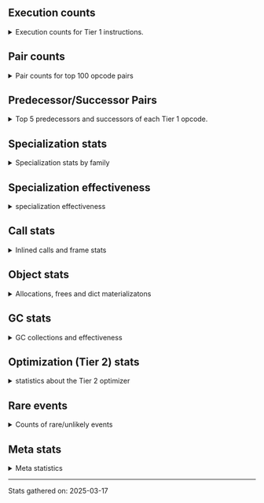 ## Execution counts

<details>
<summary> Execution counts for Tier 1 instructions. </summary>


The "miss ratio" column shows the percentage of times the instruction
executed that it deoptimized. When this happens, the base unspecialized
instruction is not counted.

<table>
<thead>
<tr>
<th align="left">Name</th>
<th align="right">Base Count</th>
<th align="right">Head Count</th>
<th align="right">Change</th>
</tr>
</thead>
<tbody>
<tr>
<td align="left">CALL_NON_PY_GENERAL</td>
<td align="right">2,622,060</td>
<td align="right">12,360</td>
<td align="right">-99.5%</td>
</tr>
<tr>
<td align="left">STORE_FAST_LOAD_FAST</td>
<td align="right">969,720</td>
<td align="right">24,060</td>
<td align="right">-97.5%</td>
</tr>
<tr>
<td align="left">FOR_ITER_RANGE</td>
<td align="right">2,369,820</td>
<td align="right">84,840</td>
<td align="right">-96.4%</td>
</tr>
<tr>
<td align="left">LIST_APPEND</td>
<td align="right">1,973,460</td>
<td align="right">81,840</td>
<td align="right">-95.9%</td>
</tr>
<tr>
<td align="left">CALL_BUILTIN_CLASS</td>
<td align="right">3,554,220</td>
<td align="right">272,580</td>
<td align="right">-92.3%</td>
</tr>
<tr>
<td align="left">BINARY_OP_EXTEND</td>
<td align="right">4,309,560</td>
<td align="right">355,980</td>
<td align="right">-91.7%</td>
</tr>
<tr>
<td align="left">LOAD_ATTR_MODULE</td>
<td align="right">4,338,960</td>
<td align="right">385,380</td>
<td align="right">-91.1%</td>
</tr>
<tr>
<td align="left">PUSH_NULL</td>
<td align="right">4,388,400</td>
<td align="right">434,820</td>
<td align="right">-90.1%</td>
</tr>
<tr>
<td align="left">FOR_ITER_LIST</td>
<td align="right">30,286,200</td>
<td align="right">3,131,660</td>
<td align="right">-89.7%</td>
</tr>
<tr>
<td align="left">CALL_PY_GENERAL</td>
<td align="right">6,332,820</td>
<td align="right">695,740</td>
<td align="right">-89.0%</td>
</tr>
<tr>
<td align="left">UNARY_NOT</td>
<td align="right">1,887,540</td>
<td align="right">211,000</td>
<td align="right">-88.8%</td>
</tr>
<tr>
<td align="left">CONTAINS_OP_SET</td>
<td align="right">1,887,540</td>
<td align="right">211,000</td>
<td align="right">-88.8%</td>
</tr>
<tr>
<td align="left">COMPARE_OP_FLOAT</td>
<td align="right">796,020</td>
<td align="right">124,080</td>
<td align="right">-84.4%</td>
</tr>
<tr>
<td align="left">TO_BOOL_NONE</td>
<td align="right">787,860</td>
<td align="right">126,920</td>
<td align="right">-83.9%</td>
</tr>
<tr>
<td align="left">TO_BOOL_ALWAYS_TRUE</td>
<td align="right">841,860</td>
<td align="right">162,420</td>
<td align="right">-80.7%</td>
</tr>
<tr>
<td align="left">BINARY_OP_ADD_FLOAT</td>
<td align="right">837,900</td>
<td align="right">165,960</td>
<td align="right">-80.2%</td>
</tr>
<tr>
<td align="left">CALL_BUILTIN_FAST</td>
<td align="right">837,900</td>
<td align="right">165,960</td>
<td align="right">-80.2%</td>
</tr>
<tr>
<td align="left">TO_BOOL_INT</td>
<td align="right">11,243,340</td>
<td align="right">2,477,780</td>
<td align="right">-78.0%</td>
</tr>
<tr>
<td align="left">BINARY_OP_MULTIPLY_INT</td>
<td align="right">908,880</td>
<td align="right">236,940</td>
<td align="right">-73.9%</td>
</tr>
<tr>
<td align="left">STORE_FAST_STORE_FAST</td>
<td align="right">1,975,260</td>
<td align="right">543,180</td>
<td align="right">-72.5%</td>
</tr>
<tr>
<td align="left">CALL_BUILTIN_O</td>
<td align="right">928,200</td>
<td align="right">256,260</td>
<td align="right">-72.4%</td>
</tr>
<tr>
<td align="left">LOAD_ATTR_METHOD_WITH_VALUES</td>
<td align="right">55,189,640</td>
<td align="right">15,916,300</td>
<td align="right">-71.2%</td>
</tr>
<tr>
<td align="left">RESUME_CHECK</td>
<td align="right">55,311,900</td>
<td align="right">15,976,520</td>
<td align="right">-71.1%</td>
</tr>
<tr>
<td align="left">LOAD_GLOBAL_BUILTIN</td>
<td align="right">6,980,580</td>
<td align="right">2,172,940</td>
<td align="right">-68.9%</td>
</tr>
<tr>
<td align="left">CALL_KW_PY</td>
<td align="right">2,722,020</td>
<td align="right">920,080</td>
<td align="right">-66.2%</td>
</tr>
<tr>
<td align="left">CALL_PY_EXACT_ARGS</td>
<td align="right">46,169,640</td>
<td align="right">15,631,440</td>
<td align="right">-66.1%</td>
</tr>
<tr>
<td align="left">STORE_FAST</td>
<td align="right">129,984,420</td>
<td align="right">44,596,200</td>
<td align="right">-65.7%</td>
</tr>
<tr>
<td align="left">LOAD_CONST_MORTAL</td>
<td align="right">2,761,020</td>
<td align="right">959,080</td>
<td align="right">-65.3%</td>
</tr>
<tr>
<td align="left">POP_JUMP_IF_TRUE</td>
<td align="right">33,430,800</td>
<td align="right">12,965,160</td>
<td align="right">-61.2%</td>
</tr>
<tr>
<td align="left">COMPARE_OP_INT</td>
<td align="right">78,886,800</td>
<td align="right">30,989,540</td>
<td align="right">-60.7%</td>
</tr>
<tr>
<td align="left">LOAD_ATTR_INSTANCE_VALUE</td>
<td align="right">252,989,460</td>
<td align="right">105,122,140</td>
<td align="right">-58.4%</td>
</tr>
<tr>
<td align="left">STORE_GLOBAL</td>
<td align="right">6,147,600</td>
<td align="right">2,592,240</td>
<td align="right">-57.8%</td>
</tr>
<tr>
<td align="left">LOAD_FAST</td>
<td align="right">426,381,000</td>
<td align="right">188,083,340</td>
<td align="right">-55.9%</td>
</tr>
<tr>
<td align="left">GET_ITER</td>
<td align="right">6,752,580</td>
<td align="right">3,028,760</td>
<td align="right">-55.1%</td>
</tr>
<tr>
<td align="left">LOAD_GLOBAL_MODULE</td>
<td align="right">50,174,820</td>
<td align="right">22,748,260</td>
<td align="right">-54.7%</td>
</tr>
<tr>
<td align="left">POP_JUMP_IF_FALSE</td>
<td align="right">90,892,620</td>
<td align="right">43,941,160</td>
<td align="right">-51.7%</td>
</tr>
<tr>
<td align="left">COPY</td>
<td align="right">37,315,560</td>
<td align="right">18,811,080</td>
<td align="right">-49.6%</td>
</tr>
<tr>
<td align="left">BINARY_OP_SUBSCR_LIST_INT</td>
<td align="right">20,697,060</td>
<td align="right">10,698,240</td>
<td align="right">-48.3%</td>
</tr>
<tr>
<td align="left">BINARY_OP_ADD_INT</td>
<td align="right">18,002,880</td>
<td align="right">9,846,520</td>
<td align="right">-45.3%</td>
</tr>
<tr>
<td align="left">CALL_LEN</td>
<td align="right">3,425,640</td>
<td align="right">1,899,640</td>
<td align="right">-44.5%</td>
</tr>
<tr>
<td align="left">BINARY_OP</td>
<td align="right">9,499,160</td>
<td align="right">5,446,280</td>
<td align="right">-42.7%</td>
</tr>
<tr>
<td align="left">POP_ITER</td>
<td align="right">5,014,740</td>
<td align="right">3,108,280</td>
<td align="right">-38.0%</td>
</tr>
<tr>
<td align="left">TO_BOOL_BOOL</td>
<td align="right">33,575,520</td>
<td align="right">22,073,240</td>
<td align="right">-34.3%</td>
</tr>
<tr>
<td align="left">LOAD_CONST_IMMORTAL</td>
<td align="right">26,131,680</td>
<td align="right">17,677,540</td>
<td align="right">-32.4%</td>
</tr>
<tr>
<td align="left">POP_TOP</td>
<td align="right">25,496,580</td>
<td align="right">17,696,960</td>
<td align="right">-30.6%</td>
</tr>
<tr>
<td align="left">SWAP</td>
<td align="right">22,123,620</td>
<td align="right">16,464,720</td>
<td align="right">-25.6%</td>
</tr>
<tr>
<td align="left">LOAD_FAST_LOAD_FAST</td>
<td align="right">37,176,420</td>
<td align="right">28,115,280</td>
<td align="right">-24.4%</td>
</tr>
<tr>
<td align="left">BINARY_OP_SUBTRACT_INT</td>
<td align="right">15,065,940</td>
<td align="right">11,403,780</td>
<td align="right">-24.3%</td>
</tr>
<tr>
<td align="left">LOAD_SMALL_INT</td>
<td align="right">37,838,760</td>
<td align="right">28,740,540</td>
<td align="right">-24.0%</td>
</tr>
<tr>
<td align="left">STORE_ATTR_INSTANCE_VALUE</td>
<td align="right">46,589,340</td>
<td align="right">37,185,400</td>
<td align="right">-20.2%</td>
</tr>
<tr>
<td align="left">RETURN_VALUE</td>
<td align="right">55,358,040</td>
<td align="right">47,610,480</td>
<td align="right">-14.0%</td>
</tr>
<tr>
<td align="left">JUMP_BACKWARD_NO_JIT</td>
<td align="right">27,357,960</td>
<td align="right"></td>
<td align="right"></td>
</tr>
<tr>
<td align="left">STORE_SUBSCR_LIST_INT</td>
<td align="right">8,497,080</td>
<td align="right">8,497,080</td>
<td align="right">0.0%</td>
</tr>
<tr>
<td align="left">LOAD_ATTR_METHOD_NO_DICT</td>
<td align="right">4,504,440</td>
<td align="right">4,504,440</td>
<td align="right">0.0%</td>
</tr>
<tr>
<td align="left">JUMP_FORWARD</td>
<td align="right">3,572,100</td>
<td align="right">3,572,100</td>
<td align="right">0.0%</td>
</tr>
<tr>
<td align="left">CALL_LIST_APPEND</td>
<td align="right">1,858,800</td>
<td align="right">1,858,800</td>
<td align="right">0.0%</td>
</tr>
<tr>
<td align="left">CALL_METHOD_DESCRIPTOR_O</td>
<td align="right">1,296,240</td>
<td align="right">1,296,240</td>
<td align="right">0.0%</td>
</tr>
<tr>
<td align="left">CALL_METHOD_DESCRIPTOR_FAST</td>
<td align="right">1,296,120</td>
<td align="right">1,296,120</td>
<td align="right">0.0%</td>
</tr>
<tr>
<td align="left">COMPARE_OP</td>
<td align="right">105,420</td>
<td align="right">105,420</td>
<td align="right">0.0%</td>
</tr>
<tr>
<td align="left">BUILD_LIST</td>
<td align="right">67,800</td>
<td align="right">67,800</td>
<td align="right">0.0%</td>
</tr>
<tr>
<td align="left">CALL_METHOD_DESCRIPTOR_NOARGS</td>
<td align="right">53,340</td>
<td align="right">53,340</td>
<td align="right">0.0%</td>
</tr>
<tr>
<td align="left">FOR_ITER_TUPLE</td>
<td align="right">48,600</td>
<td align="right">48,600</td>
<td align="right">0.0%</td>
</tr>
<tr>
<td align="left">EXIT_INIT_CHECK</td>
<td align="right">46,140</td>
<td align="right">46,140</td>
<td align="right">0.0%</td>
</tr>
<tr>
<td align="left">CALL_ALLOC_AND_ENTER_INIT</td>
<td align="right">46,140</td>
<td align="right">46,140</td>
<td align="right">0.0%</td>
</tr>
<tr>
<td align="left">LOAD_ATTR</td>
<td align="right">41,600</td>
<td align="right">41,600</td>
<td align="right">0.0%</td>
</tr>
<tr>
<td align="left">IS_OP</td>
<td align="right">41,220</td>
<td align="right">41,220</td>
<td align="right">0.0%</td>
</tr>
<tr>
<td align="left">POP_JUMP_IF_NOT_NONE</td>
<td align="right">41,220</td>
<td align="right">41,220</td>
<td align="right">0.0%</td>
</tr>
<tr>
<td align="left">CALL_BOUND_METHOD_GENERAL</td>
<td align="right">41,220</td>
<td align="right">41,220</td>
<td align="right">0.0%</td>
</tr>
<tr>
<td align="left">UNPACK_SEQUENCE_TWO_TUPLE</td>
<td align="right">38,940</td>
<td align="right">38,940</td>
<td align="right">0.0%</td>
</tr>
<tr>
<td align="left">LOAD_FAST_AND_CLEAR</td>
<td align="right">33,960</td>
<td align="right">33,960</td>
<td align="right">0.0%</td>
</tr>
<tr>
<td align="left">NOP</td>
<td align="right">19,200</td>
<td align="right">19,200</td>
<td align="right">0.0%</td>
</tr>
<tr>
<td align="left">TO_BOOL_LIST</td>
<td align="right">19,140</td>
<td align="right">19,140</td>
<td align="right">0.0%</td>
</tr>
<tr>
<td align="left">CALL</td>
<td align="right">440</td>
<td align="right">440</td>
<td align="right">0.0%</td>
</tr>
<tr>
<td align="left">BUILD_TUPLE</td>
<td align="right">240</td>
<td align="right">240</td>
<td align="right">0.0%</td>
</tr>
<tr>
<td align="left">LOAD_GLOBAL</td>
<td align="right">240</td>
<td align="right">240</td>
<td align="right">0.0%</td>
</tr>
<tr>
<td align="left">COPY_FREE_VARS</td>
<td align="right">120</td>
<td align="right">120</td>
<td align="right">0.0%</td>
</tr>
<tr>
<td align="left">LOAD_DEREF</td>
<td align="right">120</td>
<td align="right">120</td>
<td align="right">0.0%</td>
</tr>
<tr>
<td align="left">CALL_ISINSTANCE</td>
<td align="right">120</td>
<td align="right">120</td>
<td align="right">0.0%</td>
</tr>
<tr>
<td align="left">TO_BOOL</td>
<td align="right">100</td>
<td align="right">100</td>
<td align="right">0.0%</td>
</tr>
<tr>
<td align="left">CALL_FUNCTION_EX</td>
<td align="right">60</td>
<td align="right">60</td>
<td align="right">0.0%</td>
</tr>
<tr>
<td align="left">MAKE_FUNCTION</td>
<td align="right">60</td>
<td align="right">60</td>
<td align="right">0.0%</td>
</tr>
<tr>
<td align="left">FOR_ITER</td>
<td align="right">60</td>
<td align="right">60</td>
<td align="right">0.0%</td>
</tr>
<tr>
<td align="left">MAKE_CELL</td>
<td align="right">60</td>
<td align="right">60</td>
<td align="right">0.0%</td>
</tr>
<tr>
<td align="left">SET_FUNCTION_ATTRIBUTE</td>
<td align="right">60</td>
<td align="right">60</td>
<td align="right">0.0%</td>
</tr>
<tr>
<td align="left">STORE_DEREF</td>
<td align="right">60</td>
<td align="right">60</td>
<td align="right">0.0%</td>
</tr>
<tr>
<td align="left">BINARY_OP_SUBSCR_TUPLE_INT</td>
<td align="right">60</td>
<td align="right">60</td>
<td align="right">0.0%</td>
</tr>
<tr>
<td align="left">BINARY_OP_SUBTRACT_FLOAT</td>
<td align="right">60</td>
<td align="right">60</td>
<td align="right">0.0%</td>
</tr>
<tr>
<td align="left">CALL_TYPE_1</td>
<td align="right">60</td>
<td align="right">60</td>
<td align="right">0.0%</td>
</tr>
<tr>
<td align="left">LOAD_SUPER_ATTR_METHOD</td>
<td align="right">60</td>
<td align="right">60</td>
<td align="right">0.0%</td>
</tr>
<tr>
<td align="left">STORE_ATTR</td>
<td align="right">20</td>
<td align="right">20</td>
<td align="right">0.0%</td>
</tr>
<tr>
<td align="left">UNPACK_SEQUENCE</td>
<td align="right">20</td>
<td align="right">20</td>
<td align="right">0.0%</td>
</tr>
<tr>
<td align="left">ENTER_EXECUTOR</td>
<td align="right"></td>
<td align="right">19,257,520</td>
<td align="right"></td>
</tr>
<tr>
<td align="left">NOT_TAKEN</td>
<td align="right"></td>
<td align="right">1,177,600</td>
<td align="right"></td>
</tr>
<tr>
<td align="left">JUMP_BACKWARD_JIT</td>
<td align="right"></td>
<td align="right">285,580</td>
<td align="right"></td>
</tr>
</tbody>
</table>


</details>

## Pair counts

<details>
<summary> Pair counts for top 100 opcode pairs </summary>


Pairs of specialized operations that deoptimize and are then followed by
the corresponding unspecialized instruction are not counted as pairs.

Not included in comparative output.


</details>

## Predecessor/Successor Pairs

<details>
<summary> Top 5 predecessors and successors of each Tier 1 opcode. </summary>


This does not include the unspecialized instructions that occur after a
specialized instruction deoptimizes.

Not included in comparative output.


</details>

## Specialization stats

<details>
<summary> Specialization stats by family </summary>

### BINARY_OP

<details>
<summary> specialization stats for BINARY_OP family </summary>

<table>
<thead>
<tr>
<th align="left">Kind</th>
<th align="right">Base Count</th>
<th align="right">Base Ratio</th>
<th align="right">Head Count</th>
<th align="right">Head Ratio</th>
<th align="right">Change</th>
</tr>
</thead>
<tbody>
<tr>
<td align="left">
miss
<details>
<summary>ⓘ</summary>

Specialized instructions that deopt.
</details>
</td>
<td align="right">361,040</td>
<td align="right">0.4%</td>
<td align="right">138,820</td>
<td align="right">0.3%</td>
<td align="right">-61.5%</td>
</tr>
<tr>
<td align="left">
hit
<details>
<summary>ⓘ</summary>

Specialized instructions that complete.
</details>
</td>
<td align="right">80,115,320</td>
<td align="right">89.0%</td>
<td align="right">43,223,920</td>
<td align="right">88.6%</td>
<td align="right">-46.0%</td>
</tr>
<tr>
<td align="left">
deferred
<details>
<summary>ⓘ</summary>

Lists the number of "deferred" (i.e. not specialized) instructions executed.
</details>
</td>
<td align="right">9,472,600</td>
<td align="right">10.5%</td>
<td align="right">5,438,660</td>
<td align="right">11.1%</td>
<td align="right">-42.6%</td>
</tr>
</tbody>
</table>

<table>
<thead>
<tr>
<th align="left">Success</th>
<th align="right">Base Count</th>
<th align="right">Base Ratio</th>
<th align="right">Head Count</th>
<th align="right">Head Ratio</th>
<th align="right">Change</th>
</tr>
</thead>
<tbody>
<tr>
<td align="left">Failure</td>
<td align="right">26,520</td>
<td align="right">79.4%</td>
<td align="right">7,600</td>
<td align="right">74.1%</td>
<td align="right">-71.3%</td>
</tr>
<tr>
<td align="left">Success</td>
<td align="right">6,860</td>
<td align="right">20.6%</td>
<td align="right">2,660</td>
<td align="right">25.9%</td>
<td align="right">-61.2%</td>
</tr>
</tbody>
</table>

<table>
<thead>
<tr>
<th align="left">Failure kind</th>
<th align="right">Base Count</th>
<th align="right">Base Ratio</th>
<th align="right">Head Count</th>
<th align="right">Head Ratio</th>
<th align="right">Change</th>
</tr>
</thead>
<tbody>
<tr>
<td align="left">add different types</td>
<td align="right">23,220</td>
<td align="right">87.6%</td>
<td align="right">5,220</td>
<td align="right">68.7%</td>
<td align="right">-77.5%</td>
</tr>
<tr>
<td align="left">xor int</td>
<td align="right">2,240</td>
<td align="right">8.4%</td>
<td align="right">1,320</td>
<td align="right">17.4%</td>
<td align="right">-41.1%</td>
</tr>
<tr>
<td align="left">out of range</td>
<td align="right">980</td>
<td align="right">3.7%</td>
<td align="right">980</td>
<td align="right">12.9%</td>
<td align="right">0.0%</td>
</tr>
<tr>
<td align="left">floor divide</td>
<td align="right">40</td>
<td align="right">0.2%</td>
<td align="right">40</td>
<td align="right">0.5%</td>
<td align="right">0.0%</td>
</tr>
<tr>
<td align="left">remainder</td>
<td align="right">40</td>
<td align="right">0.2%</td>
<td align="right">40</td>
<td align="right">0.5%</td>
<td align="right">0.0%</td>
</tr>
</tbody>
</table>


</details>

### CALL

<details>
<summary> specialization stats for CALL family </summary>

<table>
<thead>
<tr>
<th align="left">Kind</th>
<th align="right">Base Count</th>
<th align="right">Base Ratio</th>
<th align="right">Head Count</th>
<th align="right">Head Ratio</th>
<th align="right">Change</th>
</tr>
</thead>
<tbody>
<tr>
<td align="left">
hit
<details>
<summary>ⓘ</summary>

Specialized instructions that complete.
</details>
</td>
<td align="right">59,466,360</td>
<td align="right">100.0%</td>
<td align="right">22,776,640</td>
<td align="right">100.0%</td>
<td align="right">-61.7%</td>
</tr>
<tr>
<td align="left">
deferred
<details>
<summary>ⓘ</summary>

Lists the number of "deferred" (i.e. not specialized) instructions executed.
</details>
</td>
<td align="right">60</td>
<td align="right">0.0%</td>
<td align="right">60</td>
<td align="right">0.0%</td>
<td align="right">0.0%</td>
</tr>
<tr>
<td align="left">
miss
<details>
<summary>ⓘ</summary>

Specialized instructions that deopt.
</details>
</td>
<td align="right">60</td>
<td align="right">0.0%</td>
<td align="right">60</td>
<td align="right">0.0%</td>
<td align="right">0.0%</td>
</tr>
</tbody>
</table>

<table>
<thead>
<tr>
<th align="left">Success</th>
<th align="right">Base Count</th>
<th align="right">Base Ratio</th>
<th align="right">Head Count</th>
<th align="right">Head Ratio</th>
<th align="right">Change</th>
</tr>
</thead>
<tbody>
<tr>
<td align="left">Success</td>
<td align="right">440</td>
<td align="right">100.0%</td>
<td align="right">440</td>
<td align="right">100.0%</td>
<td align="right">0.0%</td>
</tr>
<tr>
<td align="left">Failure</td>
<td align="right">0</td>
<td align="right">0.0%</td>
<td align="right">0</td>
<td align="right">0.0%</td>
<td align="right"></td>
</tr>
</tbody>
</table>


</details>

### COMPARE_OP

<details>
<summary> specialization stats for COMPARE_OP family </summary>

<table>
<thead>
<tr>
<th align="left">Kind</th>
<th align="right">Base Count</th>
<th align="right">Base Ratio</th>
<th align="right">Head Count</th>
<th align="right">Head Ratio</th>
<th align="right">Change</th>
</tr>
</thead>
<tbody>
<tr>
<td align="left">
hit
<details>
<summary>ⓘ</summary>

Specialized instructions that complete.
</details>
</td>
<td align="right">79,657,380</td>
<td align="right">99.8%</td>
<td align="right">31,088,180</td>
<td align="right">99.6%</td>
<td align="right">-61.0%</td>
</tr>
<tr>
<td align="left">
deferred
<details>
<summary>ⓘ</summary>

Lists the number of "deferred" (i.e. not specialized) instructions executed.
</details>
</td>
<td align="right">103,920</td>
<td align="right">0.1%</td>
<td align="right">103,920</td>
<td align="right">0.3%</td>
<td align="right">0.0%</td>
</tr>
<tr>
<td align="left">
miss
<details>
<summary>ⓘ</summary>

Specialized instructions that deopt.
</details>
</td>
<td align="right">25,440</td>
<td align="right">0.0%</td>
<td align="right">25,440</td>
<td align="right">0.1%</td>
<td align="right">0.0%</td>
</tr>
</tbody>
</table>

<table>
<thead>
<tr>
<th align="left">Success</th>
<th align="right">Base Count</th>
<th align="right">Base Ratio</th>
<th align="right">Head Count</th>
<th align="right">Head Ratio</th>
<th align="right">Change</th>
</tr>
</thead>
<tbody>
<tr>
<td align="left">Success</td>
<td align="right">520</td>
<td align="right">26.3%</td>
<td align="right">520</td>
<td align="right">26.3%</td>
<td align="right">0.0%</td>
</tr>
<tr>
<td align="left">Failure</td>
<td align="right">1,460</td>
<td align="right">73.7%</td>
<td align="right">1,460</td>
<td align="right">73.7%</td>
<td align="right">0.0%</td>
</tr>
</tbody>
</table>

<table>
<thead>
<tr>
<th align="left">Failure kind</th>
<th align="right">Base Count</th>
<th align="right">Base Ratio</th>
<th align="right">Head Count</th>
<th align="right">Head Ratio</th>
<th align="right">Change</th>
</tr>
</thead>
<tbody>
<tr>
<td align="left">big int</td>
<td align="right">960</td>
<td align="right">65.8%</td>
<td align="right">960</td>
<td align="right">65.8%</td>
<td align="right">0.0%</td>
</tr>
<tr>
<td align="left">float long</td>
<td align="right">420</td>
<td align="right">28.8%</td>
<td align="right">420</td>
<td align="right">28.8%</td>
<td align="right">0.0%</td>
</tr>
<tr>
<td align="left">bool</td>
<td align="right">40</td>
<td align="right">2.7%</td>
<td align="right">40</td>
<td align="right">2.7%</td>
<td align="right">0.0%</td>
</tr>
<tr>
<td align="left">long float</td>
<td align="right">40</td>
<td align="right">2.7%</td>
<td align="right">40</td>
<td align="right">2.7%</td>
<td align="right">0.0%</td>
</tr>
</tbody>
</table>


</details>

### CONTAINS_OP

<details>
<summary> specialization stats for CONTAINS_OP family </summary>

<table>
<thead>
<tr>
<th align="left">Kind</th>
<th align="right">Base Count</th>
<th align="right">Base Ratio</th>
<th align="right">Head Count</th>
<th align="right">Head Ratio</th>
<th align="right">Change</th>
</tr>
</thead>
<tbody>
<tr>
<td align="left">
hit
<details>
<summary>ⓘ</summary>

Specialized instructions that complete.
</details>
</td>
<td align="right">1,887,540</td>
<td align="right">100.0%</td>
<td align="right">211,000</td>
<td align="right">100.0%</td>
<td align="right">-88.8%</td>
</tr>
</tbody>
</table>


</details>

### FOR_ITER

<details>
<summary> specialization stats for FOR_ITER family </summary>

<table>
<thead>
<tr>
<th align="left">Kind</th>
<th align="right">Base Count</th>
<th align="right">Base Ratio</th>
<th align="right">Head Count</th>
<th align="right">Head Ratio</th>
<th align="right">Change</th>
</tr>
</thead>
<tbody>
<tr>
<td align="left">
hit
<details>
<summary>ⓘ</summary>

Specialized instructions that complete.
</details>
</td>
<td align="right">32,704,620</td>
<td align="right">100.0%</td>
<td align="right">3,265,100</td>
<td align="right">100.0%</td>
<td align="right">-90.0%</td>
</tr>
<tr>
<td align="left">
deferred
<details>
<summary>ⓘ</summary>

Lists the number of "deferred" (i.e. not specialized) instructions executed.
</details>
</td>
<td align="right">60</td>
<td align="right">0.0%</td>
<td align="right">60</td>
<td align="right">0.0%</td>
<td align="right">0.0%</td>
</tr>
</tbody>
</table>


</details>

### LOAD_ATTR

<details>
<summary> specialization stats for LOAD_ATTR family </summary>

<table>
<thead>
<tr>
<th align="left">Kind</th>
<th align="right">Base Count</th>
<th align="right">Base Ratio</th>
<th align="right">Head Count</th>
<th align="right">Head Ratio</th>
<th align="right">Change</th>
</tr>
</thead>
<tbody>
<tr>
<td align="left">
hit
<details>
<summary>ⓘ</summary>

Specialized instructions that complete.
</details>
</td>
<td align="right">317,021,440</td>
<td align="right">100.0%</td>
<td align="right">125,927,200</td>
<td align="right">100.0%</td>
<td align="right">-60.3%</td>
</tr>
<tr>
<td align="left">
deferred
<details>
<summary>ⓘ</summary>

Lists the number of "deferred" (i.e. not specialized) instructions executed.
</details>
</td>
<td align="right">41,220</td>
<td align="right">0.0%</td>
<td align="right">41,220</td>
<td align="right">0.0%</td>
<td align="right">0.0%</td>
</tr>
<tr>
<td align="left">
miss
<details>
<summary>ⓘ</summary>

Specialized instructions that deopt.
</details>
</td>
<td align="right">1,060</td>
<td align="right">0.0%</td>
<td align="right">1,060</td>
<td align="right">0.0%</td>
<td align="right">0.0%</td>
</tr>
</tbody>
</table>

<table>
<thead>
<tr>
<th align="left">Success</th>
<th align="right">Base Count</th>
<th align="right">Base Ratio</th>
<th align="right">Head Count</th>
<th align="right">Head Ratio</th>
<th align="right">Change</th>
</tr>
</thead>
<tbody>
<tr>
<td align="left">Success</td>
<td align="right">340</td>
<td align="right">85.0%</td>
<td align="right">340</td>
<td align="right">85.0%</td>
<td align="right">0.0%</td>
</tr>
<tr>
<td align="left">Failure</td>
<td align="right">60</td>
<td align="right">15.0%</td>
<td align="right">60</td>
<td align="right">15.0%</td>
<td align="right">0.0%</td>
</tr>
</tbody>
</table>

<table>
<thead>
<tr>
<th align="left">Failure kind</th>
<th align="right">Base Count</th>
<th align="right">Base Ratio</th>
<th align="right">Head Count</th>
<th align="right">Head Ratio</th>
<th align="right">Change</th>
</tr>
</thead>
<tbody>
<tr>
<td align="left">method</td>
<td align="right">40</td>
<td align="right">66.7%</td>
<td align="right">40</td>
<td align="right">66.7%</td>
<td align="right">0.0%</td>
</tr>
</tbody>
</table>


</details>

### LOAD_GLOBAL

<details>
<summary> specialization stats for LOAD_GLOBAL family </summary>

<table>
<thead>
<tr>
<th align="left">Kind</th>
<th align="right">Base Count</th>
<th align="right">Base Ratio</th>
<th align="right">Head Count</th>
<th align="right">Head Ratio</th>
<th align="right">Change</th>
</tr>
</thead>
<tbody>
<tr>
<td align="left">
hit
<details>
<summary>ⓘ</summary>

Specialized instructions that complete.
</details>
</td>
<td align="right">57,155,400</td>
<td align="right">100.0%</td>
<td align="right">24,921,200</td>
<td align="right">100.0%</td>
<td align="right">-56.4%</td>
</tr>
</tbody>
</table>

<table>
<thead>
<tr>
<th align="left">Success</th>
<th align="right">Base Count</th>
<th align="right">Base Ratio</th>
<th align="right">Head Count</th>
<th align="right">Head Ratio</th>
<th align="right">Change</th>
</tr>
</thead>
<tbody>
<tr>
<td align="left">Success</td>
<td align="right">240</td>
<td align="right">100.0%</td>
<td align="right">240</td>
<td align="right">100.0%</td>
<td align="right">0.0%</td>
</tr>
<tr>
<td align="left">Failure</td>
<td align="right">0</td>
<td align="right">0.0%</td>
<td align="right">0</td>
<td align="right">0.0%</td>
<td align="right"></td>
</tr>
</tbody>
</table>


</details>

### LOAD_SUPER_ATTR

<details>
<summary> specialization stats for LOAD_SUPER_ATTR family </summary>

<table>
<thead>
<tr>
<th align="left">Kind</th>
<th align="right">Base Count</th>
<th align="right">Base Ratio</th>
<th align="right">Head Count</th>
<th align="right">Head Ratio</th>
<th align="right">Change</th>
</tr>
</thead>
<tbody>
<tr>
<td align="left">
hit
<details>
<summary>ⓘ</summary>

Specialized instructions that complete.
</details>
</td>
<td align="right">60</td>
<td align="right">100.0%</td>
<td align="right">60</td>
<td align="right">100.0%</td>
<td align="right">0.0%</td>
</tr>
</tbody>
</table>


</details>

### STORE_ATTR

<details>
<summary> specialization stats for STORE_ATTR family </summary>

<table>
<thead>
<tr>
<th align="left">Kind</th>
<th align="right">Base Count</th>
<th align="right">Base Ratio</th>
<th align="right">Head Count</th>
<th align="right">Head Ratio</th>
<th align="right">Change</th>
</tr>
</thead>
<tbody>
<tr>
<td align="left">
hit
<details>
<summary>ⓘ</summary>

Specialized instructions that complete.
</details>
</td>
<td align="right">46,589,340</td>
<td align="right">100.0%</td>
<td align="right">37,185,400</td>
<td align="right">100.0%</td>
<td align="right">-20.2%</td>
</tr>
</tbody>
</table>

<table>
<thead>
<tr>
<th align="left">Success</th>
<th align="right">Base Count</th>
<th align="right">Base Ratio</th>
<th align="right">Head Count</th>
<th align="right">Head Ratio</th>
<th align="right">Change</th>
</tr>
</thead>
<tbody>
<tr>
<td align="left">Success</td>
<td align="right">20</td>
<td align="right">100.0%</td>
<td align="right">20</td>
<td align="right">100.0%</td>
<td align="right">0.0%</td>
</tr>
<tr>
<td align="left">Failure</td>
<td align="right">0</td>
<td align="right">0.0%</td>
<td align="right">0</td>
<td align="right">0.0%</td>
<td align="right"></td>
</tr>
</tbody>
</table>


</details>

### STORE_SUBSCR

<details>
<summary> specialization stats for STORE_SUBSCR family </summary>

<table>
<thead>
<tr>
<th align="left">Kind</th>
<th align="right">Base Count</th>
<th align="right">Base Ratio</th>
<th align="right">Head Count</th>
<th align="right">Head Ratio</th>
<th align="right">Change</th>
</tr>
</thead>
<tbody>
<tr>
<td align="left">
hit
<details>
<summary>ⓘ</summary>

Specialized instructions that complete.
</details>
</td>
<td align="right">8,497,080</td>
<td align="right">100.0%</td>
<td align="right">8,497,080</td>
<td align="right">100.0%</td>
<td align="right">0.0%</td>
</tr>
</tbody>
</table>


</details>

### TO_BOOL

<details>
<summary> specialization stats for TO_BOOL family </summary>

<table>
<thead>
<tr>
<th align="left">Kind</th>
<th align="right">Base Count</th>
<th align="right">Base Ratio</th>
<th align="right">Head Count</th>
<th align="right">Head Ratio</th>
<th align="right">Change</th>
</tr>
</thead>
<tbody>
<tr>
<td align="left">
hit
<details>
<summary>ⓘ</summary>

Specialized instructions that complete.
</details>
</td>
<td align="right">43,900,460</td>
<td align="right">95.3%</td>
<td align="right">23,358,940</td>
<td align="right">94.3%</td>
<td align="right">-46.8%</td>
</tr>
<tr>
<td align="left">
miss
<details>
<summary>ⓘ</summary>

Specialized instructions that deopt.
</details>
</td>
<td align="right">2,177,620</td>
<td align="right">4.7%</td>
<td align="right">1,402,900</td>
<td align="right">5.7%</td>
<td align="right">-35.6%</td>
</tr>
<tr>
<td align="left">
deferred
<details>
<summary>ⓘ</summary>

Lists the number of "deferred" (i.e. not specialized) instructions executed.
</details>
</td>
<td align="right">60</td>
<td align="right">0.0%</td>
<td align="right">60</td>
<td align="right">0.0%</td>
<td align="right">0.0%</td>
</tr>
</tbody>
</table>

<table>
<thead>
<tr>
<th align="left">Success</th>
<th align="right">Base Count</th>
<th align="right">Base Ratio</th>
<th align="right">Head Count</th>
<th align="right">Head Ratio</th>
<th align="right">Change</th>
</tr>
</thead>
<tbody>
<tr>
<td align="left">Success</td>
<td align="right">41,120</td>
<td align="right">100.0%</td>
<td align="right">26,500</td>
<td align="right">99.9%</td>
<td align="right">-35.6%</td>
</tr>
<tr>
<td align="left">Failure</td>
<td align="right">20</td>
<td align="right">0.0%</td>
<td align="right">20</td>
<td align="right">0.1%</td>
<td align="right">0.0%</td>
</tr>
</tbody>
</table>

<table>
<thead>
<tr>
<th align="left">Failure kind</th>
<th align="right">Base Count</th>
<th align="right">Base Ratio</th>
<th align="right">Head Count</th>
<th align="right">Head Ratio</th>
<th align="right">Change</th>
</tr>
</thead>
<tbody>
<tr>
<td align="left">sequence</td>
<td align="right">20</td>
<td align="right">100.0%</td>
<td align="right">20</td>
<td align="right">100.0%</td>
<td align="right">0.0%</td>
</tr>
</tbody>
</table>


</details>

### UNPACK_SEQUENCE

<details>
<summary> specialization stats for UNPACK_SEQUENCE family </summary>

<table>
<thead>
<tr>
<th align="left">Kind</th>
<th align="right">Base Count</th>
<th align="right">Base Ratio</th>
<th align="right">Head Count</th>
<th align="right">Head Ratio</th>
<th align="right">Change</th>
</tr>
</thead>
<tbody>
<tr>
<td align="left">
hit
<details>
<summary>ⓘ</summary>

Specialized instructions that complete.
</details>
</td>
<td align="right">38,940</td>
<td align="right">99.9%</td>
<td align="right">38,940</td>
<td align="right">99.9%</td>
<td align="right">0.0%</td>
</tr>
</tbody>
</table>

<table>
<thead>
<tr>
<th align="left">Success</th>
<th align="right">Base Count</th>
<th align="right">Base Ratio</th>
<th align="right">Head Count</th>
<th align="right">Head Ratio</th>
<th align="right">Change</th>
</tr>
</thead>
<tbody>
<tr>
<td align="left">Success</td>
<td align="right">20</td>
<td align="right">100.0%</td>
<td align="right">20</td>
<td align="right">100.0%</td>
<td align="right">0.0%</td>
</tr>
<tr>
<td align="left">Failure</td>
<td align="right">0</td>
<td align="right">0.0%</td>
<td align="right">0</td>
<td align="right">0.0%</td>
<td align="right"></td>
</tr>
</tbody>
</table>


</details>


</details>

## Specialization effectiveness

<details>
<summary> specialization effectiveness </summary>


All entries are execution counts. Should add up to the total number of
Tier 1 instructions executed.

<table>
<thead>
<tr>
<th align="left">Instructions</th>
<th align="right">Base Count</th>
<th align="right">Base Ratio</th>
<th align="right">Head Count</th>
<th align="right">Head Ratio</th>
<th align="right">Change</th>
</tr>
</thead>
<tbody>
<tr>
<td align="left">
Specialized hits
<details>
<summary>ⓘ</summary>

Specialized instructions, e.g. `LOAD_ATTR_MODULE` that complete.
</details>
</td>
<td align="right">830,050,240</td>
<td align="right">46.9%</td>
<td align="right">346,504,000</td>
<td align="right">41.5%</td>
<td align="right">-58.3%</td>
</tr>
<tr>
<td align="left">
Basic
<details>
<summary>ⓘ</summary>

Instructions that are not and cannot be specialized, e.g. `LOAD_FAST`.
</details>
</td>
<td align="right">928,929,540</td>
<td align="right">52.4%</td>
<td align="right">481,306,640</td>
<td align="right">57.6%</td>
<td align="right">-48.2%</td>
</tr>
<tr>
<td align="left">
Not specialized
<details>
<summary>ⓘ</summary>

Instructions that could be specialized but aren't, e.g. `LOAD_ATTR`, `BINARY_SLICE`.
</details>
</td>
<td align="right">9,647,060</td>
<td align="right">0.5%</td>
<td align="right">5,594,180</td>
<td align="right">0.7%</td>
<td align="right">-42.0%</td>
</tr>
<tr>
<td align="left">
Specialized misses
<details>
<summary>ⓘ</summary>

Specialized instructions, e.g. `LOAD_ATTR_MODULE` that deopt.
</details>
</td>
<td align="right">2,565,220</td>
<td align="right">0.1%</td>
<td align="right">1,568,520</td>
<td align="right">0.2%</td>
<td align="right">-38.9%</td>
</tr>
</tbody>
</table>

### Deferred by instruction

<details>
<summary> Breakdown of deferred (not specialized) instruction counts by family </summary>

<table>
<thead>
<tr>
<th align="left">Name</th>
<th align="right">Base Count</th>
<th align="right">Base Ratio</th>
<th align="right">Head Count</th>
<th align="right">Head Ratio</th>
<th align="right">Change</th>
</tr>
</thead>
<tbody>
<tr>
<td align="left">BINARY_OP</td>
<td align="right">9,472,600</td>
<td align="right">98.5%</td>
<td align="right">5,438,660</td>
<td align="right">97.4%</td>
<td align="right">-42.6%</td>
</tr>
<tr>
<td align="left">COMPARE_OP</td>
<td align="right">103,920</td>
<td align="right">1.1%</td>
<td align="right">103,920</td>
<td align="right">1.9%</td>
<td align="right">0.0%</td>
</tr>
<tr>
<td align="left">LOAD_ATTR</td>
<td align="right">41,220</td>
<td align="right">0.4%</td>
<td align="right">41,220</td>
<td align="right">0.7%</td>
<td align="right">0.0%</td>
</tr>
<tr>
<td align="left">TO_BOOL</td>
<td align="right">60</td>
<td align="right">0.0%</td>
<td align="right">60</td>
<td align="right">0.0%</td>
<td align="right">0.0%</td>
</tr>
<tr>
<td align="left">CALL</td>
<td align="right">60</td>
<td align="right">0.0%</td>
<td align="right">60</td>
<td align="right">0.0%</td>
<td align="right">0.0%</td>
</tr>
<tr>
<td align="left">FOR_ITER</td>
<td align="right">60</td>
<td align="right">0.0%</td>
<td align="right">60</td>
<td align="right">0.0%</td>
<td align="right">0.0%</td>
</tr>
<tr>
<td align="left">BINARY_SLICE</td>
<td align="right">0</td>
<td align="right">0.0%</td>
<td align="right">0</td>
<td align="right">0.0%</td>
<td align="right"></td>
</tr>
<tr>
<td align="left">STORE_SLICE</td>
<td align="right">0</td>
<td align="right">0.0%</td>
<td align="right">0</td>
<td align="right">0.0%</td>
<td align="right"></td>
</tr>
<tr>
<td align="left">CACHE</td>
<td align="right">0</td>
<td align="right">0.0%</td>
<td align="right">0</td>
<td align="right">0.0%</td>
<td align="right"></td>
</tr>
<tr>
<td align="left">CALL_FUNCTION_EX</td>
<td align="right">0</td>
<td align="right">0.0%</td>
<td align="right">0</td>
<td align="right">0.0%</td>
<td align="right"></td>
</tr>
</tbody>
</table>


</details>

### Misses by instruction

<details>
<summary> Breakdown of misses (specialized deopts) instruction counts by family </summary>

<table>
<thead>
<tr>
<th align="left">Name</th>
<th align="right">Base Count</th>
<th align="right">Base Ratio</th>
<th align="right">Head Count</th>
<th align="right">Head Ratio</th>
<th align="right">Change</th>
</tr>
</thead>
<tbody>
<tr>
<td align="left">TO_BOOL_ALWAYS_TRUE</td>
<td align="right">452,220</td>
<td align="right">17.6%</td>
<td align="right">64,760</td>
<td align="right">4.1%</td>
<td align="right">-85.7%</td>
</tr>
<tr>
<td align="left">TO_BOOL_NONE</td>
<td align="right">453,400</td>
<td align="right">17.7%</td>
<td align="right">66,140</td>
<td align="right">4.2%</td>
<td align="right">-85.4%</td>
</tr>
<tr>
<td align="left">BINARY_OP_ADD_INT</td>
<td align="right">318,000</td>
<td align="right">12.4%</td>
<td align="right">95,780</td>
<td align="right">6.1%</td>
<td align="right">-69.9%</td>
</tr>
<tr>
<td align="left">TO_BOOL_BOOL</td>
<td align="right">636,000</td>
<td align="right">24.8%</td>
<td align="right">636,000</td>
<td align="right">40.5%</td>
<td align="right">0.0%</td>
</tr>
<tr>
<td align="left">TO_BOOL_INT</td>
<td align="right">636,000</td>
<td align="right">24.8%</td>
<td align="right">636,000</td>
<td align="right">40.5%</td>
<td align="right">0.0%</td>
</tr>
<tr>
<td align="left">BINARY_OP_SUBSCR_LIST_INT</td>
<td align="right">43,040</td>
<td align="right">1.7%</td>
<td align="right">43,040</td>
<td align="right">2.7%</td>
<td align="right">0.0%</td>
</tr>
<tr>
<td align="left">COMPARE_OP_FLOAT</td>
<td align="right">19,080</td>
<td align="right">0.7%</td>
<td align="right">19,080</td>
<td align="right">1.2%</td>
<td align="right">0.0%</td>
</tr>
<tr>
<td align="left">COMPARE_OP_INT</td>
<td align="right">6,360</td>
<td align="right">0.2%</td>
<td align="right">6,360</td>
<td align="right">0.4%</td>
<td align="right">0.0%</td>
</tr>
<tr>
<td align="left">LOAD_ATTR_METHOD_WITH_VALUES</td>
<td align="right">1,060</td>
<td align="right">0.0%</td>
<td align="right">1,060</td>
<td align="right">0.1%</td>
<td align="right">0.0%</td>
</tr>
<tr>
<td align="left">CALL_METHOD_DESCRIPTOR_FAST</td>
<td align="right">60</td>
<td align="right">0.0%</td>
<td align="right"></td>
<td align="right"></td>
<td align="right"></td>
</tr>
<tr>
<td align="left">RESUME</td>
<td align="right"></td>
<td align="right"></td>
<td align="right">240</td>
<td align="right">0.0%</td>
<td align="right"></td>
</tr>
</tbody>
</table>


</details>


</details>

## Call stats

<details>
<summary> Inlined calls and frame stats </summary>


This shows what fraction of calls to Python functions are inlined (i.e.
not having a call at the C level) and for those that are not, where the
call comes from.  The various categories overlap.

Also includes the count of frame objects created.

<table>
<thead>
<tr>
<th align="left"></th>
<th align="right">Base Count</th>
<th align="right">Base Ratio</th>
<th align="right">Head Count</th>
<th align="right">Head Ratio</th>
<th align="right">Change</th>
</tr>
</thead>
<tbody>
<tr>
<td align="left">Calls to PyEval_EvalDefault</td>
<td align="right">60</td>
<td align="right">0.0%</td>
<td align="right">60</td>
<td align="right">0.0%</td>
<td align="right">0.0%</td>
</tr>
<tr>
<td align="left">Calls to Python functions inlined</td>
<td align="right">55,311,840</td>
<td align="right">100.0%</td>
<td align="right">55,311,840</td>
<td align="right">100.0%</td>
<td align="right">0.0%</td>
</tr>
<tr>
<td align="left">Calls via PyEval_EvalFrame (total)</td>
<td align="right">60</td>
<td align="right">0.0%</td>
<td align="right">60</td>
<td align="right">0.0%</td>
<td align="right">0.0%</td>
</tr>
<tr>
<td align="left">Calls via PyEval_EvalFrame (vector)</td>
<td align="right">60</td>
<td align="right">0.0%</td>
<td align="right">60</td>
<td align="right">0.0%</td>
<td align="right">0.0%</td>
</tr>
<tr>
<td align="left">Calls via PyEval_EvalFrame (generator)</td>
<td align="right">0</td>
<td align="right">0.0%</td>
<td align="right">0</td>
<td align="right">0.0%</td>
<td align="right"></td>
</tr>
<tr>
<td align="left">Calls via PyEval_EvalFrame (legacy)</td>
<td align="right">0</td>
<td align="right">0.0%</td>
<td align="right">0</td>
<td align="right">0.0%</td>
<td align="right"></td>
</tr>
<tr>
<td align="left">Calls via PyEval_EvalFrame (function vectorcall)</td>
<td align="right">60</td>
<td align="right">0.0%</td>
<td align="right">60</td>
<td align="right">0.0%</td>
<td align="right">0.0%</td>
</tr>
<tr>
<td align="left">Calls via PyEval_EvalFrame (build class)</td>
<td align="right">0</td>
<td align="right">0.0%</td>
<td align="right">0</td>
<td align="right">0.0%</td>
<td align="right"></td>
</tr>
<tr>
<td align="left">Calls via PyEval_EvalFrame (slot)</td>
<td align="right">0</td>
<td align="right">0.0%</td>
<td align="right">0</td>
<td align="right">0.0%</td>
<td align="right"></td>
</tr>
<tr>
<td align="left">Calls via PyEval_EvalFrame (function ex)</td>
<td align="right">0</td>
<td align="right">0.0%</td>
<td align="right">0</td>
<td align="right">0.0%</td>
<td align="right"></td>
</tr>
<tr>
<td align="left">Calls via PyEval_EvalFrame (api)</td>
<td align="right">0</td>
<td align="right">0.0%</td>
<td align="right">0</td>
<td align="right">0.0%</td>
<td align="right"></td>
</tr>
<tr>
<td align="left">Calls via PyEval_EvalFrame (method)</td>
<td align="right">0</td>
<td align="right">0.0%</td>
<td align="right">0</td>
<td align="right">0.0%</td>
<td align="right"></td>
</tr>
<tr>
<td align="left">Frame objects created</td>
<td align="right">0</td>
<td align="right">0.0%</td>
<td align="right">0</td>
<td align="right">0.0%</td>
<td align="right"></td>
</tr>
<tr>
<td align="left">Frames pushed</td>
<td align="right">55,358,040</td>
<td align="right">100.1%</td>
<td align="right">55,358,040</td>
<td align="right">100.1%</td>
<td align="right">0.0%</td>
</tr>
</tbody>
</table>


</details>

## Object stats

<details>
<summary> Allocations, frees and dict materializatons </summary>


Below, "allocations" means "allocations that are not from a freelist".
Total allocations = "Allocations from freelist" + "Allocations".

"Inline values" is the number of values arrays inlined into objects.

The cache hit/miss numbers are for the MRO cache, split into dunder and
other names.

<table>
<thead>
<tr>
<th align="left"></th>
<th align="right">Base Count</th>
<th align="right">Base Ratio</th>
<th align="right">Head Count</th>
<th align="right">Head Ratio</th>
<th align="right">Change</th>
</tr>
</thead>
<tbody>
<tr>
<td align="left">Method cache dunder misses</td>
<td align="right">17</td>
<td align="right"></td>
<td align="right">3</td>
<td align="right"></td>
<td align="right">-82.4%</td>
</tr>
<tr>
<td align="left">Interpreter immortal decrefs</td>
<td align="right">33,573,060</td>
<td align="right">4.2%</td>
<td align="right">52,830,540</td>
<td align="right">6.2%</td>
<td align="right">57.4%</td>
</tr>
<tr>
<td align="left">Method cache collisions</td>
<td align="right">50</td>
<td align="right"></td>
<td align="right">32</td>
<td align="right"></td>
<td align="right">-36.0%</td>
</tr>
<tr>
<td align="left">Mortal decrefs</td>
<td align="right">28,739,337</td>
<td align="right">3.6%</td>
<td align="right">33,684,184</td>
<td align="right">3.9%</td>
<td align="right">17.2%</td>
</tr>
<tr>
<td align="left">Method cache misses</td>
<td align="right">39</td>
<td align="right"></td>
<td align="right">36</td>
<td align="right"></td>
<td align="right">-7.7%</td>
</tr>
<tr>
<td align="left">Interpreter mortal increfs</td>
<td align="right">686,199,560</td>
<td align="right">88.9%</td>
<td align="right">728,557,260</td>
<td align="right">89.5%</td>
<td align="right">6.2%</td>
</tr>
<tr>
<td align="left">Interpreter mortal decrefs</td>
<td align="right">722,437,240</td>
<td align="right">90.8%</td>
<td align="right">759,850,280</td>
<td align="right">88.6%</td>
<td align="right">5.2%</td>
</tr>
<tr>
<td align="left">Allocations to 4 kbytes</td>
<td align="right">48,240</td>
<td align="right">0.1%</td>
<td align="right">48,780</td>
<td align="right">0.2%</td>
<td align="right">1.1%</td>
</tr>
<tr>
<td align="left">Method cache dunder hits</td>
<td align="right">1,263</td>
<td align="right"></td>
<td align="right">1,277</td>
<td align="right"></td>
<td align="right">1.1%</td>
</tr>
<tr>
<td align="left">Allocations over 4 kbytes</td>
<td align="right">12,000</td>
<td align="right">0.0%</td>
<td align="right">12,040</td>
<td align="right">0.0%</td>
<td align="right">0.3%</td>
</tr>
<tr>
<td align="left">Immortal increfs</td>
<td align="right">15,741,117</td>
<td align="right">2.0%</td>
<td align="right">15,742,762</td>
<td align="right">1.9%</td>
<td align="right">0.0%</td>
</tr>
<tr>
<td align="left">Immortal decrefs</td>
<td align="right">10,958,215</td>
<td align="right">1.4%</td>
<td align="right">10,959,174</td>
<td align="right">1.3%</td>
<td align="right">0.0%</td>
</tr>
<tr>
<td align="left">Allocations</td>
<td align="right">9,572,200</td>
<td align="right">29.5%</td>
<td align="right">9,572,900</td>
<td align="right">29.5%</td>
<td align="right">0.0%</td>
</tr>
<tr>
<td align="left">Method cache hits</td>
<td align="right">42,561</td>
<td align="right"></td>
<td align="right">42,564</td>
<td align="right"></td>
<td align="right">0.0%</td>
</tr>
<tr>
<td align="left">Allocations from freelist</td>
<td align="right">22,851,520</td>
<td align="right">70.5%</td>
<td align="right">22,852,000</td>
<td align="right">70.5%</td>
<td align="right">0.0%</td>
</tr>
<tr>
<td align="left">Frees to freelist</td>
<td align="right">22,854,120</td>
<td align="right"></td>
<td align="right">22,854,600</td>
<td align="right"></td>
<td align="right">0.0%</td>
</tr>
<tr>
<td align="left">Allocations to 512 bytes</td>
<td align="right">9,511,960</td>
<td align="right">29.3%</td>
<td align="right">9,512,080</td>
<td align="right">29.3%</td>
<td align="right">0.0%</td>
</tr>
<tr>
<td align="left">Mortal increfs</td>
<td align="right">32,699,555</td>
<td align="right">4.2%</td>
<td align="right">32,699,676</td>
<td align="right">4.0%</td>
<td align="right">0.0%</td>
</tr>
<tr>
<td align="left">Frees</td>
<td align="right">9,598,642</td>
<td align="right"></td>
<td align="right">9,598,668</td>
<td align="right"></td>
<td align="right">0.0%</td>
</tr>
<tr>
<td align="left">Inline values</td>
<td align="right">46,140</td>
<td align="right"></td>
<td align="right">46,140</td>
<td align="right"></td>
<td align="right">0.0%</td>
</tr>
<tr>
<td align="left">Interpreter immortal increfs</td>
<td align="right">37,269,540</td>
<td align="right">4.8%</td>
<td align="right">37,269,540</td>
<td align="right">4.6%</td>
<td align="right">0.0%</td>
</tr>
<tr>
<td align="left">Materialize dict (on request)</td>
<td align="right">0</td>
<td align="right">0.0%</td>
<td align="right">0</td>
<td align="right">0.0%</td>
<td align="right"></td>
</tr>
<tr>
<td align="left">Materialize dict (new key)</td>
<td align="right">0</td>
<td align="right">0.0%</td>
<td align="right">0</td>
<td align="right">0.0%</td>
<td align="right"></td>
</tr>
<tr>
<td align="left">Materialize dict (too big)</td>
<td align="right">0</td>
<td align="right">0.0%</td>
<td align="right">0</td>
<td align="right">0.0%</td>
<td align="right"></td>
</tr>
<tr>
<td align="left">Materialize dict (str subclass)</td>
<td align="right">0</td>
<td align="right">0.0%</td>
<td align="right">0</td>
<td align="right">0.0%</td>
<td align="right"></td>
</tr>
</tbody>
</table>


</details>

## GC stats

<details>
<summary> GC collections and effectiveness </summary>


Collected/visits gives some measure of efficiency.

<table>
<thead>
<tr>
<th align="right">Generation</th>
<th align="right">Base Collections</th>
<th align="right">Base Objects collected</th>
<th align="right">Base Object visits</th>
<th align="right">Base Reachable from roots</th>
<th align="right">Base Not reachable from roots</th>
<th align="right">Head Collections</th>
<th align="right">Head Objects collected</th>
<th align="right">Head Object visits</th>
<th align="right">Head Reachable from roots</th>
<th align="right">Head Not reachable from roots</th>
</tr>
</thead>
<tbody>
<tr>
<td align="right">0</td>
<td align="right">0</td>
<td align="right">0</td>
<td align="right">0</td>
<td align="right">0</td>
<td align="right">0</td>
<td align="right">0</td>
<td align="right">0</td>
<td align="right">0</td>
<td align="right">0</td>
<td align="right">0</td>
</tr>
<tr>
<td align="right">1</td>
<td align="right">40</td>
<td align="right">56,260</td>
<td align="right">5,061,820</td>
<td align="right">22,580</td>
<td align="right">60,820</td>
<td align="right">40</td>
<td align="right">56,260</td>
<td align="right">5,001,340</td>
<td align="right">20,040</td>
<td align="right">63,160</td>
</tr>
<tr>
<td align="right">2</td>
<td align="right">0</td>
<td align="right">0</td>
<td align="right">0</td>
<td align="right">0</td>
<td align="right">0</td>
<td align="right">0</td>
<td align="right">0</td>
<td align="right">0</td>
<td align="right">0</td>
<td align="right">0</td>
</tr>
</tbody>
</table>


</details>

## Optimization (Tier 2) stats

<details>
<summary> statistics about the Tier 2 optimizer </summary>


</details>

## Rare events

<details>
<summary> Counts of rare/unlikely events </summary>

<table>
<thead>
<tr>
<th align="left">Event</th>
<th align="right">Base Count</th>
<th align="right">Head Count</th>
<th align="right">Change</th>
</tr>
</thead>
<tbody>
<tr>
<td align="left">
set class
<details>
<summary>ⓘ</summary>

Setting an object's class, `obj.__class__ = ...`
</details>
</td>
<td align="right">0</td>
<td align="right">0</td>
<td align="right"></td>
</tr>
<tr>
<td align="left">
set bases
<details>
<summary>ⓘ</summary>

Setting the bases of a class, `cls.__bases__ = ...`
</details>
</td>
<td align="right">0</td>
<td align="right">0</td>
<td align="right"></td>
</tr>
<tr>
<td align="left">
set eval frame func
<details>
<summary>ⓘ</summary>

Setting the PEP 523 frame eval function `_PyInterpreterState_SetFrameEvalFunc()`
</details>
</td>
<td align="right">0</td>
<td align="right">0</td>
<td align="right"></td>
</tr>
<tr>
<td align="left">
builtin dict
<details>
<summary>ⓘ</summary>

Modifying the builtins, `__builtins__.__dict__[var] = ...`
</details>
</td>
<td align="right">0</td>
<td align="right">0</td>
<td align="right"></td>
</tr>
<tr>
<td align="left">
func modification
<details>
<summary>ⓘ</summary>

Modifying a function, e.g. `func.__defaults__ = ...`, etc.
</details>
</td>
<td align="right">0</td>
<td align="right">0</td>
<td align="right"></td>
</tr>
<tr>
<td align="left">
watched dict modification
<details>
<summary>ⓘ</summary>

A watched dict has been modified
</details>
</td>
<td align="right">0</td>
<td align="right">0</td>
<td align="right"></td>
</tr>
<tr>
<td align="left">
watched globals modification
<details>
<summary>ⓘ</summary>

A watched `globals()` dict has been modified
</details>
</td>
<td align="right">0</td>
<td align="right">0</td>
<td align="right"></td>
</tr>
</tbody>
</table>


</details>

## Meta stats

<details>
<summary> Meta statistics </summary>

<table>
<thead>
<tr>
<th align="left"></th>
<th align="right">Base Count</th>
<th align="right">Head Count</th>
<th align="right">Change</th>
</tr>
</thead>
<tbody>
<tr>
<td align="left">Number of data files</td>
<td align="right">20</td>
<td align="right">20</td>
<td align="right">0.0%</td>
</tr>
</tbody>
</table>


</details>

---
Stats gathered on: 2025-03-17
